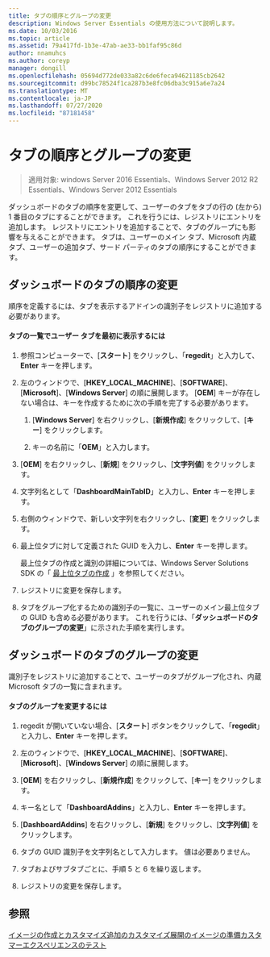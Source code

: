 ```yaml
---
title: タブの順序とグループの変更
description: Windows Server Essentials の使用方法について説明します。
ms.date: 10/03/2016
ms.topic: article
ms.assetid: 79a417fd-1b3e-47ab-ae33-bb1faf95c86d
author: nnamuhcs
ms.author: coreyp
manager: dongill
ms.openlocfilehash: 05694d772de033a82c6de6feca94621185cb2642
ms.sourcegitcommit: d99bc78524f1ca287b3e8fc06dba3c915a6e7a24
ms.translationtype: MT
ms.contentlocale: ja-JP
ms.lasthandoff: 07/27/2020
ms.locfileid: "87181458"
---
```

# <a name="change-the-order-and-grouping-of-tabs"></a>タブの順序とグループの変更

>適用対象: windows Server 2016 Essentials、Windows Server 2012 R2 Essentials、Windows Server 2012 Essentials

ダッシュボードのタブの順序を変更して、ユーザーのタブをタブの行の (左から) 1 番目のタブにすることができます。 これを行うには、レジストリにエントリを追加します。 レジストリにエントリを追加することで、タブのグループにも影響を与えることができます。 タブは、ユーザーのメイン タブ、Microsoft 内蔵タブ、ユーザーの追加タブ、サード パーティのタブの順序にすることができます。

## <a name="change-the-order-of-the-tabs-in-the-dashboard"></a>ダッシュボードのタブの順序の変更
 順序を定義するには、タブを表示するアドインの識別子をレジストリに追加する必要があります。

#### <a name="to-display-your-tab-first-in-the-list-of-tabs"></a>タブの一覧でユーザー タブを最初に表示するには

1.  参照コンピューターで、[**スタート**] をクリックし、「**regedit**」と入力して、**Enter** キーを押します。

2.  左のウィンドウで、[**HKEY_LOCAL_MACHINE**]、[**SOFTWARE**]、[**Microsoft**]、[**Windows Server**] の順に展開します。 [**OEM**] キーが存在しない場合は、キーを作成するために次の手順を完了する必要があります。

    1.  [**Windows Server**] を右クリックし、[**新規作成**] をクリックして、[**キー**] をクリックします。

    2.  キーの名前に「**OEM**」と入力します。

3.  [**OEM**] を右クリックし、[**新規**] をクリックし、[**文字列値**] をクリックします。

4.  文字列名として「**DashboardMainTabID**」と入力し、**Enter** キーを押します。

5.  右側のウィンドウで、新しい文字列を右クリックし、[**変更**] をクリックします。

6.  最上位タブに対して定義された GUID を入力し、**Enter** キーを押します。

     最上位タブの作成と識別の詳細については、Windows Server Solutions SDK の「 [最上位タブの作成](https://msdn.microsoft.com/library/gg513957) 」を参照してください。

7.  レジストリに変更を保存します。

8.  タブをグループ化するための識別子の一覧に、ユーザーのメイン最上位タブの GUID も含める必要があります。 これを行うには、「**ダッシュボードのタブのグループの変更**」に示された手順を実行します。

## <a name="change-the-grouping-of-tabs-in-the-dashboard"></a>ダッシュボードのタブのグループの変更
 識別子をレジストリに追加することで、ユーザーのタブがグループ化され、内蔵 Microsoft タブの一覧に含まれます。

#### <a name="to-change-the-grouping-of-tabs"></a>タブのグループを変更するには

1.  regedit が開いていない場合、[**スタート**] ボタンをクリックして、「**regedit**」と入力し、**Enter** キーを押します。

2.  左のウィンドウで、[**HKEY_LOCAL_MACHINE**]、[**SOFTWARE**]、[**Microsoft**]、[**Windows Server**] の順に展開します。

3.  [**OEM**] を右クリックし、[**新規作成**] をクリックして、[**キー**] をクリックします。

4.  キー名として「**DashboardAddins**」と入力し、**Enter** キーを押します。

5.  [**DashboardAddins**] を右クリックし、[**新規**] をクリックし、[**文字列値**] をクリックします。

6.  タブの GUID 識別子を文字列名として入力します。 値は必要ありません。

7.  タブおよびサブタブごとに、手順 5 と 6 を繰り返します。

8.  レジストリの変更を保存します。

## <a name="see-also"></a>参照
 [イメージの作成とカスタマイズ追加の](Creating-and-Customizing-the-Image.md)[カスタマイズ](Additional-Customizations.md)[展開のイメージの準備](Preparing-the-Image-for-Deployment.md)[カスタマーエクスペリエンスのテスト](Testing-the-Customer-Experience.md)